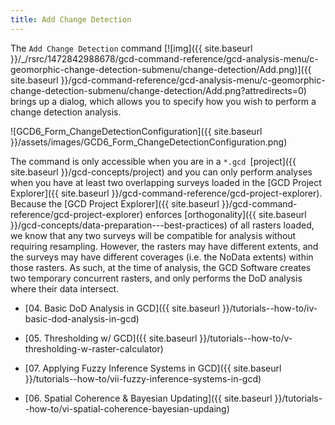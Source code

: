 ```yaml
---
title: Add Change Detection
---
```


The `Add Change Detection` command [![img]({{ site.baseurl }}/_/rsrc/1472842988678/gcd-command-reference/gcd-analysis-menu/c-geomorphic-change-detection-submenu/change-detection/Add.png)]({{ site.baseurl }}/gcd-command-reference/gcd-analysis-menu/c-geomorphic-change-detection-submenu/change-detection/Add.png?attredirects=0)  brings up a dialog, which allows you to specify how you wish to perform a change detection analysis.

![GCD6_Form_ChangeDetectionConfiguration]({{ site.baseurl }}/assets/images/GCD6_Form_ChangeDetectionConfiguration.png)

The command is only accessible when you are in a `*.gcd `[project]({{ site.baseurl }}/gcd-concepts/project) and you can only perform analyses when you have at least two overlapping surveys loaded in the [GCD Project Explorer]({{ site.baseurl }}/gcd-command-reference/gcd-project-explorer). Because the [GCD Project Explorer]({{ site.baseurl }}/gcd-command-reference/gcd-project-explorer)  enforces [orthogonality]({{ site.baseurl }}/gcd-concepts/data-preparation---best-practices) of all rasters loaded, we know that any two surveys will be compatible for analysis without requiring resampling. However, the rasters may have different extents, and the surveys may have different coverages (i.e. the NoData extents) within those rasters. As such, at the time of analysis, the GCD Software creates two temporary concurrent rasters, and only performs the DoD analysis where their data intersect. 

- [04. Basic DoD Analysis in GCD]({{ site.baseurl }}/tutorials--how-to/iv-basic-dod-analysis-in-gcd)

- [05. Thresholding w/ GCD]({{ site.baseurl }}/tutorials--how-to/v-thresholding-w-raster-calculator)

- [07. Applying Fuzzy Inference Systems in GCD]({{ site.baseurl }}/tutorials--how-to/vii-fuzzy-inference-systems-in-gcd)

- [06. Spatial Coherence & Bayesian Updating]({{ site.baseurl }}/tutorials--how-to/vi-spatial-coherence-bayesian-updaing)

  ​